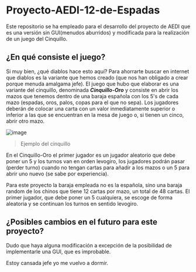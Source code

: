 # Proyecto-AEDI-12-de-Espadas
Este repositorio se ha empleado para el desarrollo del proyecto de AEDI que es una versión sin GUI(menudos aburridos) y modificada para la realización de un juego del Cinquillo.

## ¿En qué consiste el juego?

Si muy bien, ¿qué diablos hace esto aquí? Para ahorrarte buscar en internet que diablos es la variante que hemos creado (que nos han obligado a crear porque menuda amalgama jefe).
El juego que hubo que elaborar es una variante del cinquillo, denominada ***Cinquillo-Oro*** y consiste en abrir los mazos que tenemos dentro de una baraja española con los 5's de cada mazo (espadas, oros, palos, copas para el que no sepa). Los jugadores deberán de colocar una carta con un valor inmediatamente superior o inferior a las que se encuentran en la mesa de juego o, si tienen un cinco, abrir otro mazo.

![image](https://user-images.githubusercontent.com/90091466/226657303-e5799d83-6f5b-4176-85d0-ff8396225b81.png)
> Ejemplo del cinquillo

En el Cinquillo-Oro el primer jugador es un jugador aleatorio que debe poner un 5 y los turnos van en orden levogiro, los jugadores podrán pasar (perder turno) cuando no tengan cartas para añadir a los mazos o un 5 para abrir uno nuevo (se sabe por experiencia).

Para este proyecto la baraja empleada no es la española, sino una baraja random de los chinos que tiene 12 cartas por mazo, un total de 48 cartas. El primer jugador, que debe poner un 5 cualquiera, se escoge de forma aleatoria y se continuan los turnos en sentido levogiro.

## ¿Posibles cambios en el futuro para este proyecto?

Dudo que haya alguna modificación a excepción de la posibilidad de implementarle una GUI, que es improbable.

Estoy cansada jefe yo me vuelvo a dormir.
